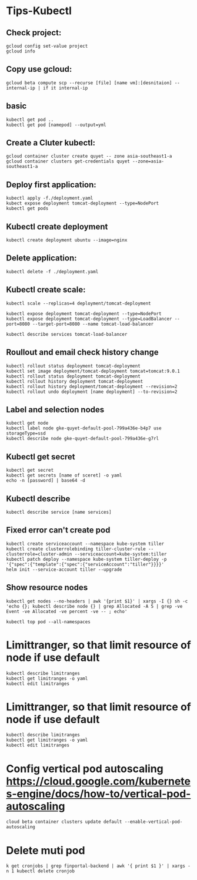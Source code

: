 # Tips-Kubectl
## Check project:
```
gcloud config set-value project
gcloud info
```
## Copy use gcloud:
```
gcloud beta compute scp --recurse [file] [name vm]:[desnitaion] --internal-ip | if it internal-ip
```
## basic
```
kubectl get pod ..
kubectl get pod [namepod] --output=yml
```
## Create a Cluter kubectl:
```
gcloud container cluster create quyet -- zone asia-southeast1-a
gcloud container clusters get-credentials quyet --zone=asia-southeast1-a
```
## Deploy first application:
```
kubectl apply -f./deployment.yaml
kubect expose deployment tomcat-deployment --type=NodePort
kubectl get pods
```
## Kubectl create deployment
```
kubectl create deployment ubuntu --image=nginx
```
## Delete application:
```
kubectl delete -f ./deployment.yaml
```
## Kubectl create scale:
```
kubectl scale --replicas=4 deployment/tomcat-deployment 
 
kubectl expose deployment tomcat-deployment --type=NodePort
kubectl expose deployment tomcat-deployment --type=LoadBalancer --port=8080 --target-port=8080 --name tomcat-load-balancer
 
kubectl describe services tomcat-load-balancer
```
## Roullout and email check history change
```
kubectl rollout status deployment tomcat-deployment
kubectl set image deployment/tomcat-deployment tomcat=tomcat:9.0.1
kubectl rollout status deployment tomcat-deployment
kubectl rollout history deployment tomcat-deployment
kubectl rollout history deployment/tomcat-deployment --revision=2
kubectl rollout undo deployment [name deployment] --to-revision=2
```
## Label and selection nodes
```
kubectl get node
kubectl label node gke-quyet-default-pool-799a436e-b4p7 use storageType=ssd
kubectl describe node gke-quyet-default-pool-799a436e-g7rl
```

## Kubectl get secret
```
kubectl get secret
kubectl get secrets [name of sceret] -o yaml
echo -n [password] | base64 -d
```

## Kubectl describe 
```
kubectl describe service [name services]
```

## Fixed error can't create pod
```
kubectl create serviceaccount --namespace kube-system tiller
kubectl create clusterrolebinding tiller-cluster-rule --clusterrole=cluster-admin --serviceaccount=kube-system:tiller
kubectl patch deploy --namespace kube-system tiller-deploy -p '{"spec":{"template":{"spec":{"serviceAccount":"tiller"}}}}'      
helm init --service-account tiller --upgrade
```
## Show resource nodes
```
kubectl get nodes --no-headers | awk '{print $1}' | xargs -I {} sh -c 'echo {}; kubectl describe node {} | grep Allocated -A 5 | grep -ve Event -ve Allocated -ve percent -ve -- ; echo'
```
```
kubectl top pod --all-namespaces
```
# Limittranger, so that limit resource of node if use default
```
kubectl describe limitranges
kubectl get limitranges -o yaml
kubectl edit limitranges
```

# Limittranger, so that limit resource of node if use default
```
kubectl describe limitranges
kubectl get limitranges -o yaml
kubectl edit limitranges
```
# Config vertical pod autoscaling https://cloud.google.com/kubernetes-engine/docs/how-to/vertical-pod-autoscaling

```
cloud beta container clusters update default --enable-vertical-pod-autoscaling
```
# Delete muti pod
```
k get cronjobs | grep finportal-backend | awk '{ print $1 }' | xargs -n 1 kubectl delete cronjob
```
